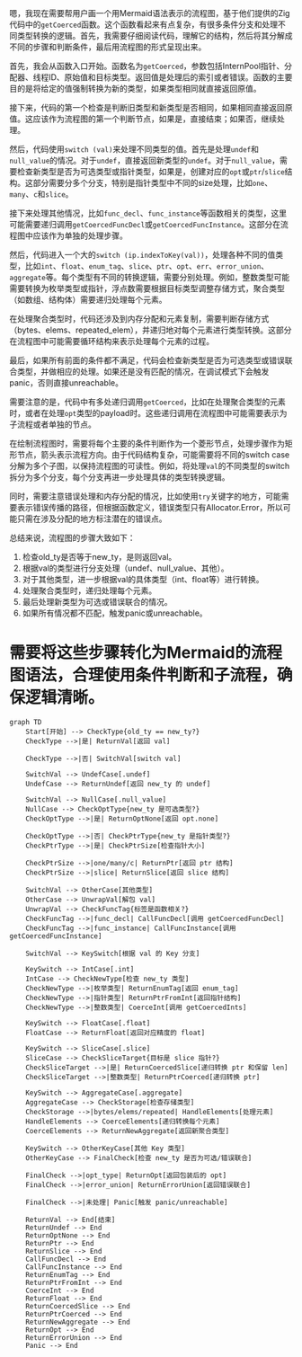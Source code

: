 嗯，我现在需要帮用户画一个用Mermaid语法表示的流程图，基于他们提供的Zig代码中的`getCoerced`函数。这个函数看起来有点复杂，有很多条件分支和处理不同类型转换的逻辑。首先，我需要仔细阅读代码，理解它的结构，然后将其分解成不同的步骤和判断条件，最后用流程图的形式呈现出来。

首先，我会从函数入口开始。函数名为`getCoerced`，参数包括InternPool指针、分配器、线程ID、原始值和目标类型。返回值是处理后的索引或者错误。函数的主要目的是将给定的值强制转换为新的类型，如果类型相同就直接返回原值。

接下来，代码的第一个检查是判断旧类型和新类型是否相同，如果相同直接返回原值。这应该作为流程图的第一个判断节点，如果是，直接结束；如果否，继续处理。

然后，代码使用`switch (val)`来处理不同类型的值。首先是处理`undef`和`null_value`的情况。对于`undef`，直接返回新类型的`undef`。对于`null_value`，需要检查新类型是否为可选类型或指针类型，如果是，创建对应的`opt`或`ptr`/`slice`结构。这部分需要分多个分支，特别是指针类型中不同的size处理，比如`one`、`many`、`c`和`slice`。

接下来处理其他情况，比如`func_decl`、`func_instance`等函数相关的类型，这里可能需要递归调用`getCoercedFuncDecl`或`getCoercedFuncInstance`。这部分在流程图中应该作为单独的处理步骤。

然后，代码进入一个大的`switch (ip.indexToKey(val))`，处理各种不同的值类型，比如`int`、`float`、`enum_tag`、`slice`、`ptr`、`opt`、`err`、`error_union`、`aggregate`等。每个类型有不同的转换逻辑，需要分别处理。例如，整数类型可能需要转换为枚举类型或指针，浮点数需要根据目标类型调整存储方式，聚合类型（如数组、结构体）需要递归处理每个元素。

在处理聚合类型时，代码还涉及到内存分配和元素复制，需要判断存储方式（bytes、elems、repeated_elem），并递归地对每个元素进行类型转换。这部分在流程图中可能需要循环结构来表示处理每个元素的过程。

最后，如果所有前面的条件都不满足，代码会检查新类型是否为可选类型或错误联合类型，并做相应的处理。如果还是没有匹配的情况，在调试模式下会触发panic，否则直接unreachable。

需要注意的是，代码中有多处递归调用`getCoerced`，比如在处理聚合类型的元素时，或者在处理`opt`类型的payload时。这些递归调用在流程图中可能需要表示为子流程或者单独的节点。

在绘制流程图时，需要将每个主要的条件判断作为一个菱形节点，处理步骤作为矩形节点，箭头表示流程方向。由于代码结构复杂，可能需要将不同的switch case分解为多个子图，以保持流程图的可读性。例如，将处理`val`的不同类型的switch拆分为多个分支，每个分支再进一步处理具体的类型转换逻辑。

同时，需要注意错误处理和内存分配的情况，比如使用`try`关键字的地方，可能需要表示错误传播的路径，但根据函数定义，错误类型只有Allocator.Error，所以可能只需在涉及分配的地方标注潜在的错误点。

总结来说，流程图的步骤大致如下：

1. 检查old_ty是否等于new_ty，是则返回val。
2. 根据val的类型进行分支处理（undef、null_value、其他）。
3. 对于其他类型，进一步根据val的具体类型（int、float等）进行转换。
4. 处理聚合类型时，递归处理每个元素。
5. 最后处理新类型为可选或错误联合的情况。
6. 如果所有情况都不匹配，触发panic或unreachable。

需要将这些步骤转化为Mermaid的流程图语法，合理使用条件判断和子流程，确保逻辑清晰。
================================================
```mermaid
graph TD
    Start[开始] --> CheckType{old_ty == new_ty?}
    CheckType -->|是| ReturnVal[返回 val]
    
    CheckType -->|否| SwitchVal[switch val]
    
    SwitchVal --> UndefCase[.undef]
    UndefCase --> ReturnUndef[返回 new_ty 的 undef]
    
    SwitchVal --> NullCase[.null_value]
    NullCase --> CheckOptType{new_ty 是可选类型?}
    CheckOptType -->|是| ReturnOptNone[返回 opt.none]
    
    CheckOptType -->|否| CheckPtrType{new_ty 是指针类型?}
    CheckPtrType -->|是| CheckPtrSize[检查指针大小]
    
    CheckPtrSize -->|one/many/c| ReturnPtr[返回 ptr 结构]
    CheckPtrSize -->|slice| ReturnSlice[返回 slice 结构]
    
    SwitchVal --> OtherCase[其他类型]
    OtherCase --> UnwrapVal[解包 val]
    UnwrapVal --> CheckFuncTag{标签是函数相关?}
    CheckFuncTag -->|func_decl| CallFuncDecl[调用 getCoercedFuncDecl]
    CheckFuncTag -->|func_instance| CallFuncInstance[调用 getCoercedFuncInstance]
    
    SwitchVal --> KeySwitch[根据 val 的 Key 分支]
    
    KeySwitch --> IntCase[.int]
    IntCase --> CheckNewType[检查 new_ty 类型]
    CheckNewType -->|枚举类型| ReturnEnumTag[返回 enum_tag]
    CheckNewType -->|指针类型| ReturnPtrFromInt[返回指针结构]
    CheckNewType -->|整数类型| CoerceInt[调用 getCoercedInts]
    
    KeySwitch --> FloatCase[.float]
    FloatCase --> ReturnFloat[返回对应精度的 float]
    
    KeySwitch --> SliceCase[.slice]
    SliceCase --> CheckSliceTarget{目标是 slice 指针?}
    CheckSliceTarget -->|是| ReturnCoercedSlice[递归转换 ptr 和保留 len]
    CheckSliceTarget -->|整数类型| ReturnPtrCoerced[递归转换 ptr]
    
    KeySwitch --> AggregateCase[.aggregate]
    AggregateCase --> CheckStorage[检查存储类型]
    CheckStorage -->|bytes/elems/repeated| HandleElements[处理元素]
    HandleElements --> CoerceElements[递归转换每个元素]
    CoerceElements --> ReturnNewAggregate[返回新聚合类型]
    
    KeySwitch --> OtherKeyCase[其他 Key 类型]
    OtherKeyCase --> FinalCheck[检查 new_ty 是否为可选/错误联合]
    
    FinalCheck -->|opt_type| ReturnOpt[返回包装后的 opt]
    FinalCheck -->|error_union| ReturnErrorUnion[返回错误联合]
    
    FinalCheck -->|未处理| Panic[触发 panic/unreachable]
    
    ReturnVal --> End[结束]
    ReturnUndef --> End
    ReturnOptNone --> End
    ReturnPtr --> End
    ReturnSlice --> End
    CallFuncDecl --> End
    CallFuncInstance --> End
    ReturnEnumTag --> End
    ReturnPtrFromInt --> End
    CoerceInt --> End
    ReturnFloat --> End
    ReturnCoercedSlice --> End
    ReturnPtrCoerced --> End
    ReturnNewAggregate --> End
    ReturnOpt --> End
    ReturnErrorUnion --> End
    Panic --> End
```